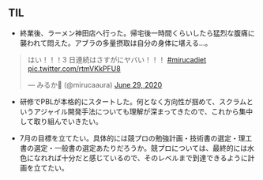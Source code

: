 ## TIL

* 終業後、ラーメン神田店へ行った。帰宅後一時間くらいしたら猛烈な腹痛に襲われて悶えた。アブラの多量摂取は自分の身体に堪える...。

<blockquote class="twitter-tweet"><p lang="ja" dir="ltr">はい！！！3 日連続はさすがにヤバい！！！ <a href="https://twitter.com/hashtag/mirucadiet?src=hash&amp;ref_src=twsrc%5Etfw">#mirucadiet</a> <a href="https://t.co/rtmVKkPFU8">pic.twitter.com/rtmVKkPFU8</a></p>&mdash; みるか🌻 (@mirucaaura) <a href="https://twitter.com/mirucaaura/status/1277547900013182976?ref_src=twsrc%5Etfw">June 29, 2020</a></blockquote> <script async src="https://platform.twitter.com/widgets.js" charset="utf-8"></script>

* 研修でPBLが本格的にスタートした。何となく方向性が掴めて、スクラムというアジャイル開発手法についても理解が深まってきたので、これから集中して取り組んでいきたい。

* 7月の目標を立てたい。具体的には競プロの勉強計画・技術書の選定・理工書の選定・一般書の選定あたりだろうか。競プロについては、最終的には水色になれれば十分だと感じているので、そのレベルまで到達できるように計画を立てたい。